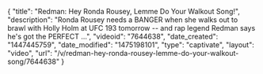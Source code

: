 {
    "title": "Redman: Hey Ronda Rousey, Lemme Do Your Walkout Song!",
    "description": "Ronda Rousey needs a BANGER when she walks out to brawl with Holly Holm at UFC 193 tomorrow -- and rap legend Redman says he's got the PERFECT ...",
    "videoid": "7644638",
    "date_created": "1447445759",
    "date_modified": "1475198101",
    "type": "captivate",
    "layout": "video",
    "url": "\/v\/redman-hey-ronda-rousey-lemme-do-your-walkout-song\/7644638"
}